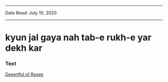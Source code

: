 
---

Date Read: July 10, 2020

---


# kyun jal gaya nah tab-e rukh-e yar dekh kar


### Text

[Desertful of Roses](http://www.columbia.edu/itc/mealac/pritchett/00ghalib/060/index_060.html)

